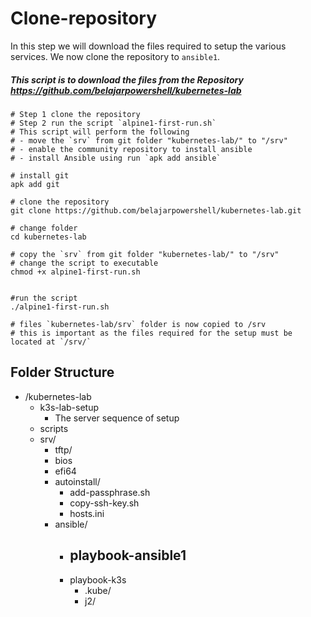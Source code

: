 # Clone-repository

In this step we will download the files required to setup the various services. We now clone the repository to `ansible1`.

#####  This script is to download the files  from the Repository https://github.com/belajarpowershell/kubernetes-lab

```
# Step 1 clone the repository
# Step 2 run the script `alpine1-first-run.sh`
# This script will perform the following
# - move the `srv` from git folder "kubernetes-lab/" to "/srv" 
# - enable the community repository to install ansible
# - install Ansible using run `apk add ansible`

# install git 
apk add git

# clone the repository
git clone https://github.com/belajarpowershell/kubernetes-lab.git

# change folder
cd kubernetes-lab

# copy the `srv` from git folder "kubernetes-lab/" to "/srv" 
# change the script to executable
chmod +x alpine1-first-run.sh


#run the script 
./alpine1-first-run.sh

# files `kubernetes-lab/srv` folder is now copied to /srv
# this is important as the files required for the setup must be located at `/srv/`

```





## Folder Structure

- /kubernetes-lab
    - k3s-lab-setup
      - The server sequence of setup
  - scripts
  - srv/
      - tftp/
      - bios
      - efi64
    - autoinstall/
      - add-passphrase.sh
      - copy-ssh-key.sh
      - hosts.ini
    - ansible/
      - playbook-ansible1
        - 
      - playbook-k3s
        - .kube/
        - j2/


```
